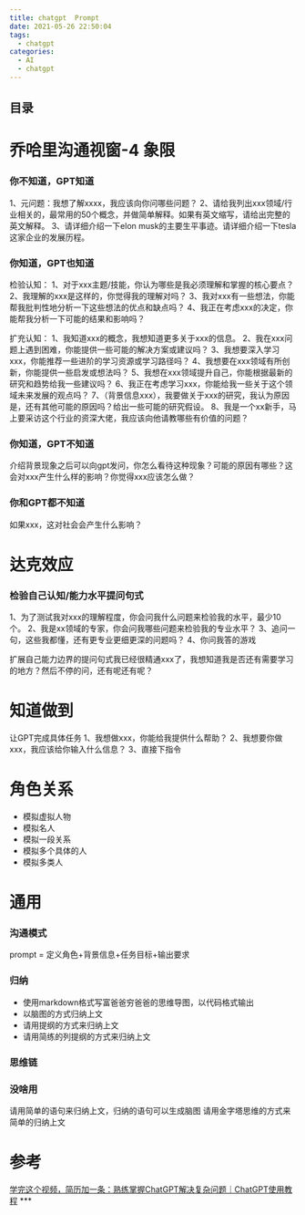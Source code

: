 ```yaml
---
title: chatgpt  Prompt
date: 2021-05-26 22:50:04
tags:
  - chatgpt
categories:
  - AI 
  - chatgpt
---
```


<p></p>
<!-- more -->


## 目录
<!-- toc -->


# 乔哈里沟通视窗-4 象限
### 你不知道，GPT知道
1、元问题：我想了解xxxx，我应该向你问哪些问题？
2、请给我列出xxx领域/行业相关的，最常用的50个概念，并做简单解释。如果有英文缩写，请给出完整的英文解释。
3、请详细介绍一下elon musk的主要生平事迹。请详细介绍一下tesla这家企业的发展历程。

### 你知道，GPT也知道
检验认知：
1、对于xxx主题/技能，你认为哪些是我必须理解和掌握的核心要点？
2、我理解的xxx是这样的，你觉得我的理解对吗？
3、我对xxx有一些想法，你能帮我批判性地分析一下这些想法的优点和缺点吗？
4、我正在考虑xxx的决定，你能帮我分析一下可能的结果和影响吗？

扩充认知：
1、我知道xxx的概念，我想知道更多关于xxx的信息。
2、我在xxx问题上遇到困难，你能提供一些可能的解决方案或建议吗？
3、我想要深入学习xxx，你能推荐一些进阶的学习资源或学习路径吗？
4、我想要在xxx领域有所创新，你能提供一些启发或想法吗？
5、我想在xxx领域提升自己，你能根据最新的研究和趋势给我一些建议吗？
6、我正在考虑学习xxx，你能给我一些关于这个领域未来发展的观点吗？
7、（背景信息xxx），我要做关于xxx的研究，我认为原因是，还有其他可能的原因吗？给出一些可能的研究假设。 
8、我是一个xx新手，马上要采访这个行业的资深大佬，我应该向他请教哪些有价值的问题？

###  你知道，GPT不知道
介绍背景现象之后可以向gpt发问，你怎么看待这种现象？可能的原因有哪些？这会对xxx产生什么样的影响？你觉得xxx应该怎么做？

### 你和GPT都不知道
如果xxx，这对社会会产生什么影响？

# 达克效应
### 检验自己认知/能力水平提问句式
1、为了测试我对xxx的理解程度，你会问我什么问题来检验我的水平，最少10个。
2、我是xx领域的专家，你会问我哪些问题来检验我的专业水平？
3、追问一句，这些我都懂，还有更专业更细更深的问题吗？
4、你问我答的游戏

扩展自己能力边界的提问句式我已经很精通xxx了，我想知道我是否还有需要学习的地方？然后不停的问，还有呢还有呢？

# 知道做到
让GPT完成具体任务
1、我想做xxx，你能给我提供什么帮助？
2、我想要你做xxx，我应该给你输入什么信息？
3、直接下指令

# 角色关系
+ 模拟虚拟人物
+ 模拟名人
+ 模拟一段关系
+ 模拟多个具体的人
+ 模拟多类人


# 通用
###   沟通模式
prompt =  定义角色+背景信息+任务目标+输出要求

### 归纳
- 使用markdown格式写富爸爸穷爸爸的思维导图，以代码格式输出
- 以脑图的方式归纳上文
- 请用提纲的方式来归纳上文
- 请用简练的列提纲的方式来归纳上文

### 思维链

###  没啥用
请用简单的语句来归纳上文，归纳的语句可以生成脑图
请用金字塔思维的方式来简单的归纳上文

# 参考
[学完这个视频，简历加一条：熟练掌握ChatGPT解决复杂问题｜ChatGPT使用教程](https://www.bilibili.com/video/BV1Lg4y1c7fk/)  *** 